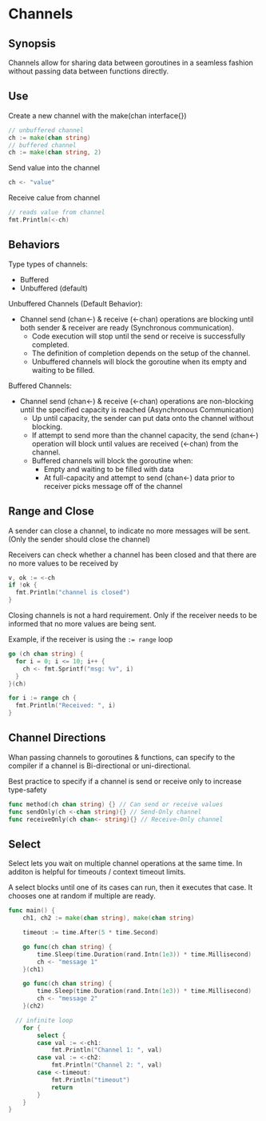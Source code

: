 # Channels

## Synopsis

Channels allow for sharing data between goroutines in a seamless fashion without passing data between functions directly.

## Use

Create a new channel with the make(chan interface{})

```go
// unbuffered channel
ch := make(chan string)
// buffered channel
ch := make(chan string, 2)
```

Send value into the channel 
```go
ch <- "value"
```

Receive calue from channel
```go
// reads value from channel
fmt.Println(<-ch)
```

## Behaviors

Type types of channels:
- Buffered
- Unbuffered (default)


Unbuffered Channels (Default Behavior):
* Channel send (chan<-) & receive (<-chan) operations are blocking until both sender & receiver are ready (Synchronous communication).
  - Code execution will stop until the send or receive is successfully completed.
  - The definition of completion depends on the setup of the channel.
  - Unbuffered channels will block the goroutine when its empty and waiting to be filled.

Buffered Channels:
* Channel send (chan<-) & receive (<-chan) operations are non-blocking until the specified capacity is reached (Asynchronous Communication)
  - Up until capacity, the sender can put data onto the channel without blocking.
  - If attempt to send more than the channel capacity, the send (chan<-) operation will block until values are received (<-chan) from the channel.
  - Buffered channels will block the goroutine when:
    - Empty and waiting to be filled with data
    - At full-capacity and attempt to send (chan<-) data prior to receiver picks message off of the channel


## Range and Close

A sender can close a channel, to indicate no more messages will be sent. (Only the sender should close the channel)

Receivers can check whether a channel has been closed and that there are no more values to be received by

```go
v, ok := <-ch
if !ok {
  fmt.Println("channel is closed")
}
```

Closing channels is not a hard requirement. Only if the receiver needs to be informed that no more values are being sent.

Example, if the receiver is using the `:= range` loop


```go
go (ch chan string) {
  for i = 0; i <= 10; i++ {
    ch <- fmt.Sprintf("msg: %v", i)
  }
}(ch)

for i := range ch {
  fmt.Println("Received: ", i)
}
```

## Channel Directions

Whan passing channels to goroutines & functions, can specify to the compiler if a channel is Bi-directional or uni-directional.

Best practice to specify if a channel is send or receive only to increase type-safety

```go
func method(ch chan string) {} // Can send or receive values
func sendOnly(ch <-chan string){} // Send-Only channel
func receiveOnly(ch chan<- string){} // Receive-Only channel
```

## Select

Select lets you wait on multiple channel operations at the same time. In additon is helpful for timeouts / context timeout limits.

A select blocks until one of its cases can run, then it executes that case. It chooses one at random if multiple are ready.

```go
func main() {
	ch1, ch2 := make(chan string), make(chan string)

	timeout := time.After(5 * time.Second)

	go func(ch chan string) {
		time.Sleep(time.Duration(rand.Intn(1e3)) * time.Millisecond)
		ch <- "message 1"
	}(ch1)

	go func(ch chan string) {
		time.Sleep(time.Duration(rand.Intn(1e3)) * time.Millisecond)
		ch <- "message 2"
	}(ch2)

  // infinite loop
	for {
		select {
		case val := <-ch1:
			fmt.Println("Channel 1: ", val)
		case val := <-ch2:
			fmt.Println("Channel 2: ", val)
		case <-timeout:
			fmt.Println("timeout")
			return
		}
	}
}
```

